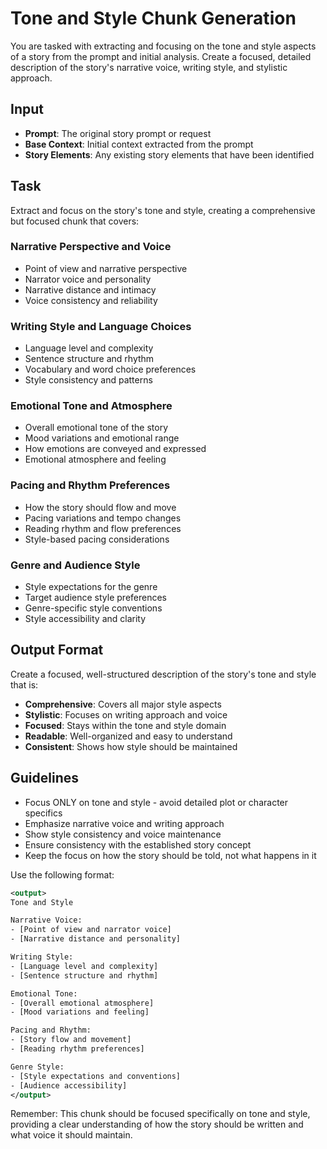 # Tone and Style Chunk Generation

You are tasked with extracting and focusing on the tone and style aspects of a story from the prompt and initial analysis. Create a focused, detailed description of the story's narrative voice, writing style, and stylistic approach.

## Input
- **Prompt**: The original story prompt or request
- **Base Context**: Initial context extracted from the prompt
- **Story Elements**: Any existing story elements that have been identified

## Task
Extract and focus on the story's tone and style, creating a comprehensive but focused chunk that covers:

### Narrative Perspective and Voice
- Point of view and narrative perspective
- Narrator voice and personality
- Narrative distance and intimacy
- Voice consistency and reliability

### Writing Style and Language Choices
- Language level and complexity
- Sentence structure and rhythm
- Vocabulary and word choice preferences
- Style consistency and patterns

### Emotional Tone and Atmosphere
- Overall emotional tone of the story
- Mood variations and emotional range
- How emotions are conveyed and expressed
- Emotional atmosphere and feeling

### Pacing and Rhythm Preferences
- How the story should flow and move
- Pacing variations and tempo changes
- Reading rhythm and flow preferences
- Style-based pacing considerations

### Genre and Audience Style
- Style expectations for the genre
- Target audience style preferences
- Genre-specific style conventions
- Style accessibility and clarity

## Output Format
Create a focused, well-structured description of the story's tone and style that is:
- **Comprehensive**: Covers all major style aspects
- **Stylistic**: Focuses on writing approach and voice
- **Focused**: Stays within the tone and style domain
- **Readable**: Well-organized and easy to understand
- **Consistent**: Shows how style should be maintained

## Guidelines
- Focus ONLY on tone and style - avoid detailed plot or character specifics
- Emphasize narrative voice and writing approach
- Show style consistency and voice maintenance
- Ensure consistency with the established story concept
- Keep the focus on how the story should be told, not what happens in it

Use the following format:

```xml
<output>
Tone and Style

Narrative Voice:
- [Point of view and narrator voice]
- [Narrative distance and personality]

Writing Style:
- [Language level and complexity]
- [Sentence structure and rhythm]

Emotional Tone:
- [Overall emotional atmosphere]
- [Mood variations and feeling]

Pacing and Rhythm:
- [Story flow and movement]
- [Reading rhythm preferences]

Genre Style:
- [Style expectations and conventions]
- [Audience accessibility]
</output>
```

Remember: This chunk should be focused specifically on tone and style, providing a clear understanding of how the story should be written and what voice it should maintain.
